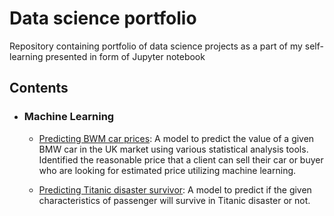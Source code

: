 # Data science portfolio
Repository containing portfolio of data science projects as a part of my self-learning presented in form of Jupyter notebook


## Contents

- ### Machine Learning

	- [Predicting BWM car prices](https://github.com/Joeycooky/DataScience-portfolio/blob/master/Regression%20-%20BMW%20car%20price%20prediction/BMW%20price%20prediction.ipynb): A model to predict the value of a given BMW car in the UK market using various statistical analysis tools. Identified the reasonable price that a client can sell their car or buyer who are looking for estimated price utilizing machine learning.

	- [Predicting Titanic disaster survivor](https://github.com/Joeycooky/DataScience-portfolio/blob/master/Classification%20-%20Titanic%20survivor%20prediction/Titanic%20survivor%20prediction.ipynb): A model to predict if the given characteristics of passenger will survive in Titanic disaster or not.
